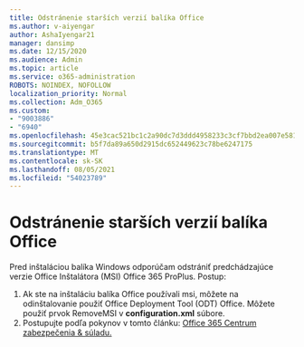 ```yaml
---
title: Odstránenie starších verzií balíka Office
ms.author: v-aiyengar
author: AshaIyengar21
manager: dansimp
ms.date: 12/15/2020
ms.audience: Admin
ms.topic: article
ms.service: o365-administration
ROBOTS: NOINDEX, NOFOLLOW
localization_priority: Normal
ms.collection: Adm_O365
ms.custom:
- "9003886"
- "6940"
ms.openlocfilehash: 45e3cac521bc1c2a90dc7d3ddd4958233c3cf7bbd2ea007e581f343bca7b5631
ms.sourcegitcommit: b5f7da89a650d2915dc652449623c78be6247175
ms.translationtype: MT
ms.contentlocale: sk-SK
ms.lasthandoff: 08/05/2021
ms.locfileid: "54023789"
---
```

# <a name="remove-prior-msi-versions-of-office"></a>Odstránenie starších verzií balíka Office

Pred inštaláciou balíka Windows odporúčam odstrániť predchádzajúce verzie Office Inštalátora (MSI) Office 365 ProPlus. Postup:

1. Ak ste na inštaláciu balíka Office používali msi, môžete na odinštalovanie použiť Office Deployment Tool (ODT) Office. Môžete použiť prvok RemoveMSI v **configuration.xml** súbore.
1. Postupujte podľa pokynov v tomto článku: [Office 365 Centrum zabezpečenia & súladu.](https://go.microsoft.com/fwlink/p/?linkid=2077143)